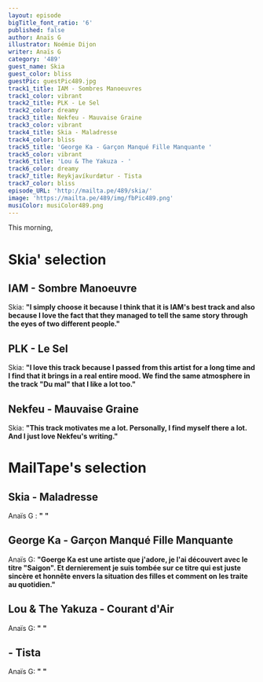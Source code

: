 ```yaml
---
layout: episode
bigTitle_font_ratio: '6'
published: false
author: Anaïs G
illustrator: Noémie Dijon
writer: Anaïs G
category: '489'
guest_name: Skia
guest_color: bliss
guestPic: guestPic489.jpg
track1_title: IAM - Sombres Manoeuvres
track1_color: vibrant
track2_title: PLK - Le Sel
track2_color: dreamy
track3_title: Nekfeu - Mauvaise Graine
track3_color: vibrant
track4_title: Skia - Maladresse
track4_color: bliss
track5_title: 'George Ka - Garçon Manqué Fille Manquante '
track5_color: vibrant
track6_title: 'Lou & The Yakuza - '
track6_color: dreamy
track7_title: Reykjavíkurdætur - Tista
track7_color: bliss
episode_URL: 'http://mailta.pe/489/skia/'
image: 'https://mailta.pe/489/img/fbPic489.png'
musiColor: musiColor489.png
---
```

<p id="introduction">This morning,


</p>

# Skia' selection

## IAM - Sombre Manoeuvre
Skia: **"**I simply choose it because I think that it is IAM's best track and also because I love the fact that they managed to tell the same story through the eyes of two different people.**"**

## PLK - Le Sel
Skia: **"**I love this track because I passed from this artist for a long time and I find that it brings in a real entire mood. We find the same atmosphere in the track "Du mal" that I like a lot too.**"**

## Nekfeu - Mauvaise Graine
Skia: **"**This track motivates me a lot. Personally, I find myself there a lot. And I just love Nekfeu's writing.**"**

# MailTape's selection

## Skia - Maladresse
Anaïs G : **"** **"**  

## George Ka - Garçon Manqué Fille Manquante
Anaïs G: **"**Goerge Ka est une artiste que j'adore, je l'ai découvert avec le titre "Saigon". Et dernierement je suis tombée sur ce titre qui est juste sincère et honnête envers la situation des filles et comment on les traite au quotidien.**"**

## Lou & The Yakuza - Courant d'Air
Anaïs G: **"** **"**

##  - Tista
Anaïs G: **"** **"**

<p id="outroduction"></p>
